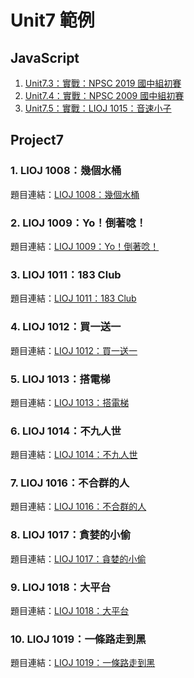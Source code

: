 # Unit7 範例

## JavaScript

1. [Unit7.3：實戰：NPSC 2019 國中組初賽](npsc2019.js)
2. [Unit7.4：實戰：NPSC 2009 國中組初賽](npsc2009.js)
3. [Unit7.5：實戰：LIOJ 1015：音速小子](lioj1015.js)

## Project7

### 1. LIOJ 1008：幾個水桶

題目連結：[LIOJ 1008：幾個水桶](https://oj.lidemy.com/problem/1008)

### 2. LIOJ 1009：Yo！倒著唸！

題目連結：[LIOJ 1009：Yo！倒著唸！](https://oj.lidemy.com/problem/1009)

### 3. LIOJ 1011：183 Club

題目連結：[LIOJ 1011：183 Club](https://oj.lidemy.com/problem/1011)

### 4. LIOJ 1012：買一送一

題目連結：[LIOJ 1012：買一送一](https://oj.lidemy.com/problem/1012)

### 5. LIOJ 1013：搭電梯

題目連結：[LIOJ 1013：搭電梯](https://oj.lidemy.com/problem/1013)

### 6. LIOJ 1014：不九人世

題目連結：[LIOJ 1014：不九人世](https://oj.lidemy.com/problem/1014)

### 7. LIOJ 1016：不合群的人

題目連結：[LIOJ 1016：不合群的人](https://oj.lidemy.com/problem/1016)

### 8. LIOJ 1017：貪婪的小偷

題目連結：[LIOJ 1017：貪婪的小偷](https://oj.lidemy.com/problem/1017)

### 9. LIOJ 1018：大平台

題目連結：[LIOJ 1018：大平台](https://oj.lidemy.com/problem/1018)

### 10. LIOJ 1019：一條路走到黑

題目連結：[LIOJ 1019：一條路走到黑](https://oj.lidemy.com/problem/1019)

